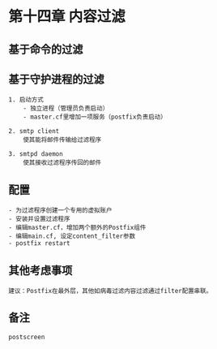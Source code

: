 # 第十四章 内容过滤

## 基于命令的过滤


## 基于守护进程的过滤
    1. 启动方式
        - 独立进程（管理员负责启动）
        - master.cf里增加一项服务（postfix负责启动）

    2. smtp client
        使其能将邮件传输给过滤程序

    3. smtpd daemon
        使其接收过滤程序传回的邮件

## 配置
    - 为过滤程序创建一个专用的虚拟账户
    - 安装并设置过滤程序
    - 编辑master.cf，增加两个额外的Postfix组件
    - 编辑main.cf, 设定content_filter参数
    - postfix restart

## 其他考虑事项
    建议：Postfix在最外层，其他如病毒过滤内容过滤通过filter配置串联。

## 备注
    postscreen
